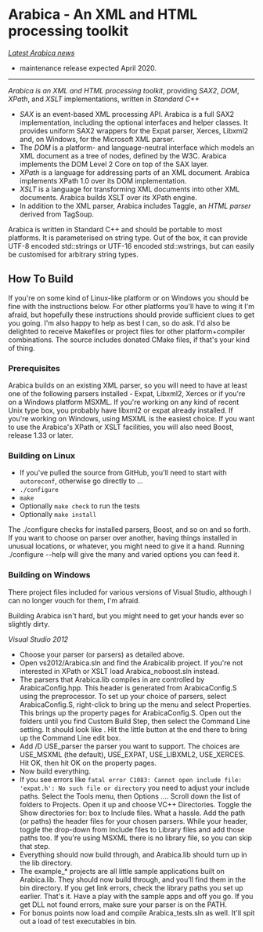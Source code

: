 # Arabica - An XML and HTML processing toolkit

*[Latest Arabica news](https://www.jezuk.co.uk/tags/arabica.html)* 
* maintenance release expected April 2020.

----

*Arabica is an XML and HTML processing toolkit*, providing *SAX2*, *DOM*, *XPath*, and *XSLT* implementations, written in *Standard C++*

* *SAX* is an event-based XML processing API. Arabica is a full SAX2 implementation, including the optional interfaces and helper classes. It provides uniform SAX2 wrappers for the Expat parser, Xerces, Libxml2 and, on Windows, for the Microsoft XML parser.
* The *DOM* is a platform- and language-neutral interface which models an XML document as a tree of nodes, defined by the W3C. Arabica implements the DOM Level 2 Core on top of the SAX layer.
* *XPath* is a language for addressing parts of an XML document. Arabica implements XPath 1.0 over its DOM implementation.
* *XSLT* is a language for transforming XML documents into other XML documents. Arabica builds XSLT over its XPath engine.
* In addition to the XML parser, Arabica includes Taggle, an *HTML parser* derived from TagSoup.

Arabica is written in Standard C++ and should be portable to most platforms. It is parameterised on string type. Out of the box, it can provide UTF-8 encoded std::strings or UTF-16 encoded std::wstrings, but can easily be customised for arbitrary string types.

## How To Build

If you're on some kind of Linux-like platform or on Windows you should be fine with the instructions below. For other platforms you'll have to wing it I'm afraid, but hopefully these instructions should provide sufficient clues to get you going. I'm also happy to help as best I can, so do ask. I'd also be delighted to receive Makefiles or project files for other platform+compiler combinations. The source includes donated CMake files, if that's your kind of thing.

### Prerequisites

Arabica builds on an existing XML parser, so you will need to have at least one of the following parsers installed - Expat, Libxml2, Xerces or if you're on a Windows platform MSXML. If you're working on any kind of recent Unix type box, you probably have libxml2 or expat already installed. If you're working on Windows, using MSXML is the easiest choice. If you want to use the Arabica's XPath or XSLT facilities, you will also need Boost, release 1.33 or later.

### Building on Linux

* If you've pulled the source from GitHub, you'll need to start with `autoreconf`, otherwise go directly to ...
* `./configure`
* `make`
* Optionally `make check` to run the tests
* Optionally `make install`

The ./configure checks for installed parsers, Boost, and so on and so forth. If you want to choose on parser over another, having things installed in unusual locations, or whatever, you might need to give it a hand. Running ./configure --help will give the many and varied options you can feed it.

### Building on Windows

There project files included for various versions of Visual Studio, although I can no longer vouch for them, I'm afraid.

 Building Arabica isn't hard, but you might need to get your hands ever so slightly dirty.

*Visual Studio 2012*

* Choose your parser (or parsers) as detailed above.
* Open vs2012/Arabica.sln and find the Arabicalib project. If you're not interested in XPath or XSLT load Arabica_noboost.sln instead.
* The parsers that Arabica.lib compiles in are controlled by ArabicaConfig.hpp. This header is generated from ArabicaConfig.S using the preprocessor. To set up your choice of parsers, select ArabicaConfig.S, right-click to bring up the menu and select Properties. This brings up the property pages for ArabicaConfig.S. Open out the folders until you find Custom Build Step, then select the Command Line setting. It should look like . Hit the little button at the end there to bring up the Command Line edit box.
* Add /D USE_parser the parser you want to support. The choices are USE_MSXML (the default), USE_EXPAT, USE_LIBXML2, USE_XERCES. Hit OK, then hit OK on the property pages.
* Now build everything.
* If you see errors like `fatal error C1083: Cannot open include file: 'expat.h': No such file or directory` you need to adjust your include paths. Select the Tools menu, then Options .... Scroll down the list of folders to Projects. Open it up and choose VC++ Directories. Toggle the Show directories for: box to Include files. What a hassle. Add the path (or paths) the header files for your chosen parsers. While your header, toggle the drop-down from Include files to Library files and add those paths too. If you're using MSXML there is no library file, so you can skip that step.
* Everything should now build through, and Arabica.lib should turn up in the lib directory.
* The example_* projects are all little sample applications built on Arabica.lib. They should now build through, and you'll find them in the bin directory. If you get link errors, check the library paths you set up earlier. That's it. Have a play with the sample apps and off you go. If you get DLL not found errors, make sure your parser is on the PATH.
* For bonus points now load and compile Arabica_tests.sln as well. It'll spit out a load of test executables in bin.
